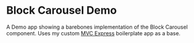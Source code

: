 # Block Carousel Demo
A Demo app showing a barebones implementation of the Block Carousel component. Uses my custom [MVC Express](https://github.com/csmerrell/mvcexpress) boilerplate app as a base.